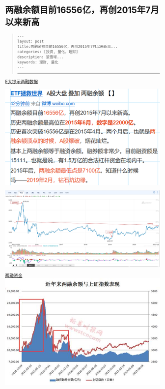 # 两融余额目前16556亿，再创2015年7月以来新高

>```
>---
>layout: post
>title:两融余额目前16556亿，再创2015年7月以来新高... 
>categories: [投资, 量化，理财]
>description: 滚雪球...
>keywords: 理财, 量化
>---
>```
>------------------------------------------------


[E大提示两融数据](https://weibo.com/chinaetfs?is_all=1#_rnd1609903878809)

![E大提示两融数据_20210106](vx_images/3431713146440.png)

![大盘&两融余额历史最高点与最低点](vx_images/2957417166606.jpg)


[两融资金](http://finance.sina.com.cn/stock/s/2017-10-11/doc-ifymuukv1715082.shtml)
![两融余额-A股大盘](vx_images/5706254159275.jpg)